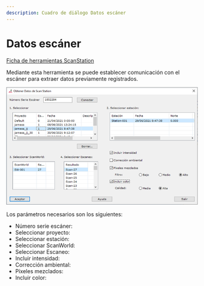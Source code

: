 ```yaml
---
description: Cuadro de diálogo Datos escáner
---
```


# Datos escáner

[Ficha de herramientas ScanStation](/mdtopx/fichas-de-herramientas/ficha-de-herramientas-scanstation.md)

Mediante esta herramienta se puede establecer comunicación con el escáner para extraer datos previamente registrados.

![Cuadro de dialogo Obtener Datos del Escáner](../../.gitbook/assets/image-32.png)

Los parámetros necesarios son los siguientes:

* Número serie escáner:
* Seleccionar proyecto:
* Seleccionar estación:
* Seleccionar ScanWorld:
* Seleccionar Escaneo:
* Incluir intensidad:
* Corrección ambiental:
* Píxeles mezclados:
* Incluir color:
